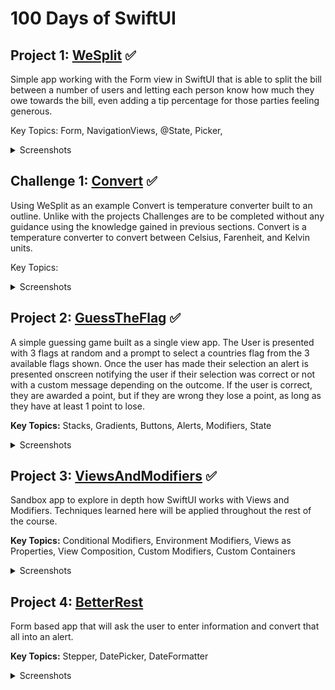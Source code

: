 # 100 Days of SwiftUI

## Project 1: [WeSplit](https://github.com/tiannahenrylewis/100DaysOfSwiftUI/tree/master/WeSplit) :white_check_mark:  
Simple app working with the Form view in SwiftUI that is able to split the bill between a number of users and letting each person know how much they owe towards the bill, even adding a tip percentage for those parties feeling generous.

Key Topics: Form, NavigationViews, @State, Picker, 

<details>
  <summary>Screenshots</summary>  
  
  ![WeSplit Screenshot Images](https://user-images.githubusercontent.com/40465736/86192912-a4fee980-bb18-11ea-9f9f-51c5530aaeb0.png)
  
</details>

## Challenge 1: [Convert](https://github.com/tiannahenrylewis/100DaysOfSwiftUI/tree/master/Convert) :white_check_mark:    
Using WeSplit as an example Convert is temperature converter built to an outline. Unlike with the projects Challenges are to be completed without any guidance using the knowledge gained in previous sections. Convert is a temperature converter to convert between Celsius, Farenheit, and Kelvin units.

Key Topics:  

<details>
  <summary>Screenshots</summary>
</details>

## Project 2: [GuessTheFlag](https://github.com/tiannahenrylewis/100DaysOfSwiftUI/tree/master/GuessTheFlag) :white_check_mark:  
A simple guessing game built as a single view app. The User is presented with 3 flags at random and a prompt to select a countries flag from the 3 available flags shown. Once the user has made their selection an alert is presented onscreen notifying the user if their selection was correct or not with a custom message depending on the outcome. If the user is correct, they are awarded a point, but if they are wrong they lose a point, as long as they have at least 1 point to lose.

**Key Topics:** Stacks, Gradients, Buttons, Alerts, Modifiers, State

<details>
  <summary>Screenshots</summary>  
  
  ![GuessTheFlag Screenshots](https://user-images.githubusercontent.com/40465736/86193143-3706f200-bb19-11ea-86f0-a6c180e56d65.png)
 
</details>  

## Project 3: [ViewsAndModifiers](https://github.com/tiannahenrylewis/100DaysOfSwiftUI/tree/master/ViewsAndModifiers) :white_check_mark:  
Sandbox app to explore in depth how SwiftUI works with Views and Modifiers. Techniques learned here will be applied throughout the rest of the course.

**Key Topics:**  Conditional Modifiers, Environment Modifiers, Views as Properties, View Composition, Custom Modifiers, Custom Containers

<details>
  <summary>Screenshots</summary>  
  
  ![ViewsAndModifiers Screenshots](https://user-images.githubusercontent.com/40465736/86193471-ffe51080-bb19-11ea-907f-6ecfe9ef9d89.png)
  
</details>  

## Project 4: [BetterRest]() 
Form based app that will ask the user to enter information and convert that all into an alert.

**Key Topics:**  Stepper, DatePicker, DateFormatter

<details>
  <summary>Screenshots</summary>  
</details>











